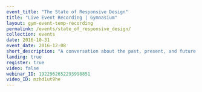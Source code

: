 ```yaml
---
event_title: "The State of Responsive Design"
title: "Live Event Recording | Gymnasium"
layout: gym-event-temp-recording
permalink: /events/state_of_responsive_design/
collection: events
date: 2016-10-31
event_date: 2016-12-08
short_description: "A conversation about the past, present, and future state of responsive web design with special guests Ethan Marcotte and Karen McGrane."
landing: true
register: true
video: false
webinar_ID: 1922962652293998851
video_ID: mzhd1ut9he
---
```

